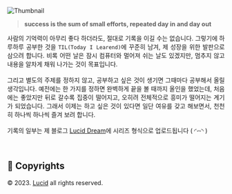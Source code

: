 ![[Thumbnail](https://twitter.com/magar1sug1)](https://github.com/n0hack/TIL/assets/42988225/3678521a-3c4c-494e-8350-8f446cae3a03)

> **success is the sum of small efforts, repeated day in and day out**

<p align="justify">
사람의 기억력이 아무리 좋다 하더라도, 절대로 기록을 이길 수는 없습니다. 그렇기에 하루하루 공부한 것을 <code>TIL(Today I Learend)</code>에 꾸준히 남겨, 제 성장을 위한 발판으로 삼으려 합니다. 비록 어떤 날은 잠시 컴퓨터와 멀어져 쉬는 날도 있겠지만, 멈추지 않고 내용을 알차게 채워 나가는 것이 목표입니다. 
<br><br>
그리고 별도의 주제를 정하지 않고, 공부하고 싶은 것이 생기면 그때마다 공부해서 올릴 생각입니다. 예전에는 한 가지를 정하면 완벽하게 끝을 볼 때까지 올인을 했었는데, 처음에는 좋았지만 뒤로 갈수록 집중이 떨어지고, 오히려 전체적으로 흥미가 떨어지는 계기가 되었습니다. 그래서 이제는 하고 싶은 것이 있다면 일단 여유를 갖고 해보면서, 천천히 하나씩 하나씩 즐겨 보려 합니다.
<br><br>
기록의 일부는 제 블로그 <a href="https://lucid-dream.net">Lucid Dream</a>에 시리즈 형식으로 업로드됩니다 ( ◜𖥦◝ )
</p>

<br>

## 📌 Copyrights

©️ 2023. [Lucid](mailto:nohack-@naver.com) all rights reserved.
